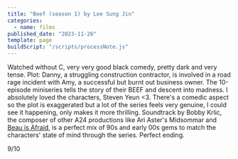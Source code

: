 ```yaml
---
title: "Beef (season 1) by Lee Sung Jin"
categories:
  - name: films
published_date: "2023-11-26"
template: page
buildScript: "/scripts/processNote.js"
---
```


Watched without C, very very good black comedy, pretty dark and very tense. Plot: Danny, a struggling construction contractor, is involved in a road rage incident with Amy, a successful but burnt out business owner. The 10-episode miniseries tells the story of their BEEF and descent into madness. I absolutely loved the characters, Steven Yeun <3. There's a comedic aspect so the plot is exaggerated but a lot of the series feels very genuine, I could see it happening, only makes it more thrilling. Soundtrack by Bobby Krlic, the composer of other A24 productions like Ari Aster's Midsommar and [Beau is Afraid](/notes/beau-is-afraid-by-ari-aster/), is a perfect mix of 90s and early 00s gems to match the characters' state of mind through the series. Perfect ending.

9/10
